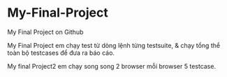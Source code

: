 # My-Final-Project

My Final Project on Github

My Final Project em chạy test từ dòng lệnh từng testsuite, & chạy tổng thể toàn bộ testcases để đưa ra báo cáo.

My final Project2 em chạy song song 2 browser mỗi browser 5 testcase.


